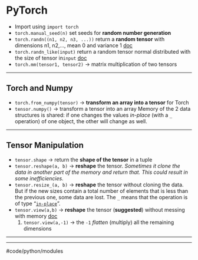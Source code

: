 # PyTorch
* Import using `import torch`
* `torch.manual_seed(n)` set seeds for **random number generation**
* `torch.randn((n1, n2, n3, ...))` return a **random tensor** with dimensions n1, n2,…, mean 0 and variance 1 [doc](https://pytorch.org/docs/stable/torch.html#torch.randn)
* `torch.randn_like(input)` return a random tensor normal distributed with the size of tensor in`input`  [doc](https://pytorch.org/docs/stable/torch.html#torch.randn_like) 
* `torch.mm(tensor1, tensor2)` -> matrix multiplication of two tensors
- - - -
## Torch and Numpy
* `torch.from_numpy(tensor)` -> **transform an array into a tensor** for Torch
* `tensor.numpy()` -> transform a tensor into an array
Memory of the 2 data structures is shared: if one changes the values *in-place* (with a `_` operation) of one object, the other will change as well.
- - - -
## Tensor Manipulation
* `tensor.shape` -> return the **shape of the tensor** in a tuple
* `tensor.reshape(a, b)` -> **reshape** the tensor. *Sometimes it clone the data in another part of the memory and return that. This could result in some inefficiencies.*
* `tensor.resize_(a, b)` -> **reshape** the tensor without cloning the data. But if the new sizes contain a total number of elements that is less than the previous one, some data are lost. The `_` means that the operation is of type “[`in-place`](https://discuss.pytorch.org/t/what-is-in-place-operation/16244)”.
* `tensor.view(a,b)` -> **reshape** the tensor (**suggested**) without messing with memory [doc](https://pytorch.org/docs/stable/tensors.html#torch.Tensor.view)
	1.  `tensor.view(a,-1)` -> the `-1` *flatten* (multiply) all the remaining dimensions
- - - -

- - - -
#code/python/modules